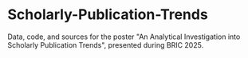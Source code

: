 # Scholarly-Publication-Trends
Data, code, and sources for the poster "An Analytical Investigation into Scholarly Publication Trends", presented during BRIC 2025.
